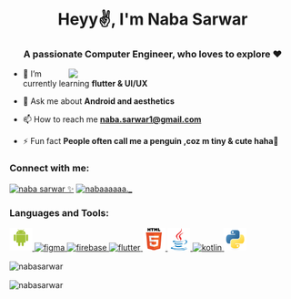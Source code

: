 <h1 align="center">Heyy✌️, I'm Naba Sarwar</h1>
<h3 align="center">A passionate Computer Engineer, who loves to explore ❤️</h3>
<img align="right" alt"coding" width ="400" src="https://i.pinimg.com/originals/79/f7/97/79f7973b104b862de7a8efb527526ec8.gif">

- 🌱 I’m currently learning **flutter & UI/UX**

- 💬 Ask me about **Android and aesthetics**

- 📫 How to reach me **naba.sarwar1@gmail.com**

- ⚡ Fun fact **People often call me a penguin ,coz m tiny & cute haha🐧**

<h3 align="left">Connect with me:</h3>
<p align="left">
<a href="https://linkedin.com/in/naba sarwar ✨" target="blank"><img align="center" src="https://raw.githubusercontent.com/rahuldkjain/github-profile-readme-generator/master/src/images/icons/Social/linked-in-alt.svg" alt="naba sarwar ✨" height="30" width="40" /></a>
<a href="https://instagram.com/nabaaaaaa._" target="blank">
<img align="center" src="https://raw.githubusercontent.com/rahuldkjain/github-profile-readme-generator/master/src/images/icons/Social/instagram.svg" alt="nabaaaaaa._" height="30" width="40" /></a>
</p>

<h3 align="left">Languages and Tools:</h3>
<p align="left"> <a href="https://developer.android.com" target="_blank" rel="noreferrer"> <img src="https://raw.githubusercontent.com/devicons/devicon/master/icons/android/android-original-wordmark.svg" alt="android" width="40" height="40"/> </a> <a href="https://www.figma.com/" target="_blank" rel="noreferrer"> <img src="https://www.vectorlogo.zone/logos/figma/figma-icon.svg" alt="figma" width="40" height="40"/> </a> <a href="https://firebase.google.com/" target="_blank" rel="noreferrer"> <img src="https://www.vectorlogo.zone/logos/firebase/firebase-icon.svg" alt="firebase" width="40" height="40"/> </a> <a href="https://flutter.dev" target="_blank" rel="noreferrer"> <img src="https://www.vectorlogo.zone/logos/flutterio/flutterio-icon.svg" alt="flutter" width="40" height="40"/> </a> <a href="https://www.w3.org/html/" target="_blank" rel="noreferrer"> <img src="https://raw.githubusercontent.com/devicons/devicon/master/icons/html5/html5-original-wordmark.svg" alt="html5" width="40" height="40"/> </a> <a href="https://www.java.com" target="_blank" rel="noreferrer"> <img src="https://raw.githubusercontent.com/devicons/devicon/master/icons/java/java-original.svg" alt="java" width="40" height="40"/> </a> <a href="https://kotlinlang.org" target="_blank" rel="noreferrer"> <img src="https://www.vectorlogo.zone/logos/kotlinlang/kotlinlang-icon.svg" alt="kotlin" width="40" height="40"/> </a> <a href="https://www.python.org" target="_blank" rel="noreferrer"> <img src="https://raw.githubusercontent.com/devicons/devicon/master/icons/python/python-original.svg" alt="python" width="40" height="40"/> </a> </p>

<p><img align="center" src="https://github-readme-stats.vercel.app/api/top-langs?username=nabasarwar&show_icons=true&locale=en&layout=compact" alt="nabasarwar" /></p>

<p><img align="center" src="https://github-readme-streak-stats.herokuapp.com/?user=nabasarwar&" alt="nabasarwar" /></p>
